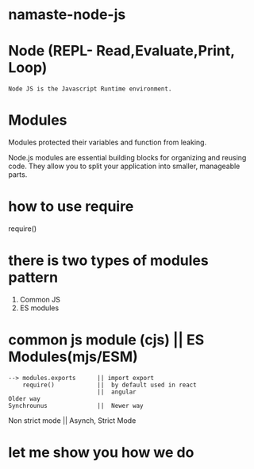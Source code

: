 # namaste-node-js
# Node (REPL- Read,Evaluate,Print, Loop)
    Node JS is the Javascript Runtime environment.
# Modules
  Modules protected their variables and function from leaking.

  Node.js modules are essential building blocks for organizing and reusing code. They allow you to split your application into smaller, manageable parts.
# how to use require
  require()

# there is two types of modules pattern
1. Common JS
2. ES modules

  # common js module (cjs)   ||   ES Modules(mjs/ESM)
    --> modules.exports      || import export  
        require()            ||  by default used in react
                             ||  angular
    Older way
    Synchrounus              ||  Newer way
Non strict mode              ||   Asynch, Strict Mode

# let me show you how we do
